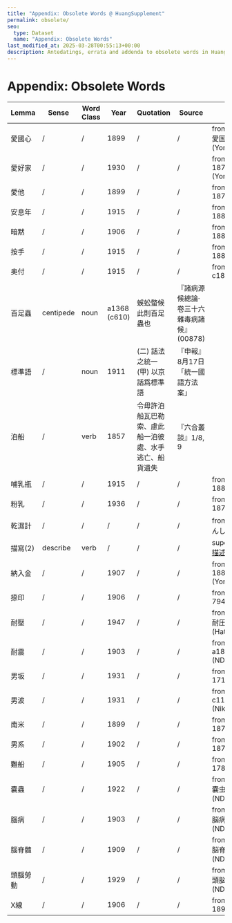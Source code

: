```yaml
---
title: "Appendix: Obsolete Words @ HuangSupplement"
permalink: obsolete/
seo:
  type: Dataset
  name: "Appendix: Obsolete Words"
last_modified_at: 2025-03-28T00:55:13+00:00
description: Antedatings, errata and addenda to obsolete words in Huang He-ch'ing's lexicon
---
```

# Appendix: Obsolete Words

<!-- Anything not in the table must be before this comment. -->

Lemma|Sense|Word Class|Year|Quotation|Source|Note
---|---|---|---|---|---|---
愛國心|/|/|1899|/|/|from Japanese 愛国心: 1874 (Yomidasu)
愛好家|/|/|1930|/|/|from Japanese: 1877 (Yomidasu)
愛他|/|/|1899|/|/|from Japanese: 1878 (NDL)
安息年|/|/|1915|/|/|from Japanese: 1885 (NDL)
暗黙|/|/|1906|/|/|from Japanese: 1886 (Nikkoku)
按手|/|/|1915|/|/|from Japanese: 1880 (Nikkoku)
奥付|/|/|1915|/|/|from Japanese: c1893 (Hathi)
百足蟲|centipede|noun|a1368 (c610)|蜈蚣螫候 此則百足蟲也|『諸病源候總論·卷三十六雜毒病諸候』(00878)|
標準語|/|noun|1911|(二) 話法之統一 (甲) 以京話爲標準語|『申報』8月17日「統一國語方法案」|
泊船|/|verb|1857|令毋許泊船瓦巴勒索、慮此船一泊彼處、水手逃亡、船貨遺失|『六合叢談』1/8, 9|
哺乳瓶|/|/|1915|/|/|from Japanese: 1884 (NDL)
粉乳|/|/|1936|/|/|from Japanese: 1877 (NDL)
乾濕計|/|/|/|/|/|from 乾湿計 (かんしつ‐けい)
描寫(2)|describe|verb|/|/|/|superseded by [描述](https://t18d.github.io/HuangSupplement/#:~:text=描述)
納入金|/|/|1907|/|/|from Japanese: 1880 (Yomidasu)
捺印|/|/|1906|/|/|from Japanese: 794 (Nikkoku)
耐壓|/|/|1947|/|/|from Japanese 耐圧: 1886 (Hathi)
耐震|/|/|1903|/|/|from Japanese: a1891 (NDL/Yomidasu)
男坂|/|/|1931|/|/|from Japanese: 1717 (Nikkoku)
男波|/|/|1931|/|/|from Japanese: c1140 (Nikkoku)
南米|/|/|1899|/|/|from Japanese: 1870 (NDL)
男系|/|/|1902|/|/|from Japanese: 1873 (NDL)
難船|/|/|1905|/|/|from Japanese: 1782 (Nikkoku)
嚢蟲|/|/|1922|/|/|from Japanese 嚢虫: 1870 (NDL)
腦病|/|/|1903|/|/|from Japanese 脳病: 1869 (NDL)
腦脊髓|/|/|1909|/|/|from Japanese 脳脊髄: 1870 (NDL)
頭腦勞動|/|/|1929|/|/|from Japanese 頭脳労働: 1902 (NDL)
X線|/|/|1906|/|/|from Japanese: 1896 (NDL)

